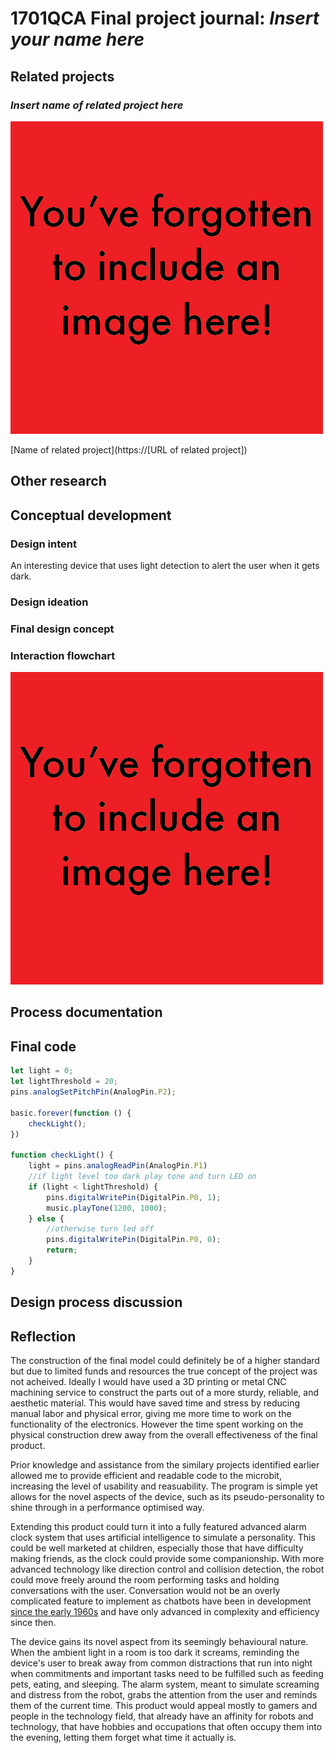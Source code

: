 # 1701QCA Final project journal: *Insert your name here*

<!--- As for other assessments, fill out the following journal sections with information relevant to your project. --->

<!--- Markdown reference: https://guides.github.com/features/mastering-markdown/ --->

## Related projects ##
<!--- Find about 6 related projects to the project you choose. A project might be related through  function, technology, materials, fabrication, concept, or code. Don't forget to place an image of the related project in the appropriate folder and insert the filename in the appropriate places below. Copy the markdown block of code below for each project you are showing. --->

### *Insert name of related project here* ###

<!--- Modify code to insert image of related project below --->
![Image](missingimage.png)

<!--- Fill out name and link to related project in the code below. --->
[Name of related project](https://[URL of related project])

<!--- Include information about why this project is related to yours. --->

<!--- Repeat code above for a total of 6 related projects --->

## Other research ##
<!--- Include here any other relevant research you have done. This might include identifying readings, tutorials, videos, technical documents, or other resources that have been helpful. For each particular source, add a comment or two about why it is relevant or what you have taken from it. You should include a reference or link to each of these resources. --->

## Conceptual development ##

### Design intent ###
<!--- Include your design intent here. It should be about a 10 word phrase/sentence. --->
An interesting device that uses light detection to alert the user when it gets dark.

### Design ideation ###
<!--- Document your ideation process. This will include the design concepts presented for assessment 2. You can copy and paste that information here. --->

### Final design concept ###
<!--- This should be a description of your concept including its context, motivation, or other relevant information you used to decide on this concept. --->

### Interaction flowchart ###
<!--- Include an interaction flowchart of the interaction process in your project. Make sure you think about all the stages of interaction step-by-step. Also make sure that you consider actions a user might take that aren't what you intend in an ideal use case. Insert an image of it below. It might just be a photo of a hand-drawn sketch, not a carefully drawn digital diagram. It just needs to be legible. --->

![Image](missingimage.png)

## Process documentation ##
<!--- In this section, include text and images (and potentially links to video) that represent the development of your project including sources you've found (URLs and written references), choices you've made, sketches you've done, iterations completed, materials you've investigated, and code samples. Use the markdown reference for help in formatting the material.

This should have quite a lot of information! It will likely include most of the process documentation from assessment 2 which can be copied and pasted here.

Use subheadings to structure this information. See https://guides.github.com/features/mastering-markdown/ for details of how to insert subheadings.

There will likely by a dozen or so images of the project under construction. The images should help explain why you've made the choices you've made as well as what you have done. --->

## Final code ##

<!--- Include here screenshots of the final code you used in the project if it is done with block coding. If you have used javascript, micropython, C, or other code, include it as text formatted as code using a series of three backticks ` before and after the code block. See https://guides.github.com/features/mastering-markdown/ for more information about that formatting. --->

```javascript
let light = 0;
let lightThreshold = 20;
pins.analogSetPitchPin(AnalogPin.P2);

basic.forever(function () {
    checkLight();
})

function checkLight() {
    light = pins.analogReadPin(AnalogPin.P1)
    //if light level too dark play tone and turn LED on
    if (light < lightThreshold) {
        pins.digitalWritePin(DigitalPin.P0, 1);
        music.playTone(1200, 1000);
    } else {
        //otherwise turn led off
        pins.digitalWritePin(DigitalPin.P0, 0);
        return;
    }
}
```

## Design process discussion ##
<!--- Discuss your process used in this project, particularly with reference to aspects of the Double Diamond design methodology or other relevant design process. --->


## Reflection ##

<!--- Describe the parts of your project you felt were most successful and the parts that could have done with improvement, whether in terms of outcome, process, or understanding.

What techniques, approaches, skills, or information did you find useful from other sources (such as the related projects you identified earlier)?

What parts of your project do you feel are novel? This is IMPORTANT to help justify a key component of the assessment rubric.

What might be an interesting extension of this project? In what other contexts might this project be used? --->

The construction of the final model could definitely be of a higher standard but due to limited funds and resources the true concept of the project was not acheived. Ideally I would have used a 3D printing or metal CNC machining service to construct the parts out of a more sturdy, reliable, and aesthetic material. This would have saved time and stress by reducing manual labor and physical error, giving me more time to work on the functionality of the electronics. However the time spent working on the physical construction drew away from the overall effectiveness of the final product. 

Prior knowledge and assistance from the similary projects identified earlier allowed me to provide efficient and readable code to the microbit, increasing the level of usability and reasuability. The program is simple yet allows for the novel aspects of the device, such as its pseudo-personality to shine through in a performance optimised way.

Extending this product could turn it into a fully featured advanced alarm clock system that uses artificial intelligence to simulate a personality. This could be well marketed at children, especially those that have difficulty making friends, as the clock could provide some companionship. With more advanced technology like direction control and collision detection, the robot could move freely around the room performing tasks and holding conversations with the user. Conversation would not be an overly complicated feature to implement as chatbots have been in development [since the early 1960s](http://psych.fullerton.edu/mbirnbaum/psych101/Eliza.htm) and have only advanced in complexity and efficiency since then.

The device gains its novel aspect from its seemingly behavioural nature. When the ambient light in a room is too dark it screams, reminding the device's user to break away from common distractions that run into night when commitments and important tasks need to be fulfilled such as feeding pets, eating, and sleeping. The alarm system, meant to simulate screaming and distress from the robot, grabs the attention from the user and reminds them of the current time. This product would appeal mostly to gamers and people in the technology field, that already have an affinity for robots and technology, that have hobbies and occupations that often occupy them into the evening, letting them forget what time it actually is.  
